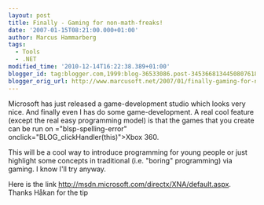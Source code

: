 ```yaml
---
layout: post
title: Finally - Gaming for non-math-freaks!
date: '2007-01-15T08:21:00.000+01:00'
author: Marcus Hammarberg
tags:
  - Tools
  - .NET
modified_time: '2010-12-14T16:22:38.389+01:00'
blogger_id: tag:blogger.com,1999:blog-36533086.post-3453668134450807618
blogger_orig_url: http://www.marcusoft.net/2007/01/finally-gaming-for-non-math-freaks.html
---
```


Microsoft has just released a game-development studio which looks
very nice. And finally even I has do some game-development. A real cool
feature (except the real easy programming model) is that the games that
you create can be run on <span>="blsp-spelling-error"
onclick="BLOG_clickHandler(this)">Xbox</span> 360.

This will be a cool way to introduce programming for young people or
just highlight some concepts in traditional (i.e. "boring" programming)
via gaming. I know I'll try anyway.

Here is the link <http://msdn.microsoft.com/directx/XNA/default.aspx>.
Thanks <span id="SPELLING_ERROR_1" class="blsp-spelling-error"
onclick="BLOG_clickHandler(this)">Håkan</span> for the tip
